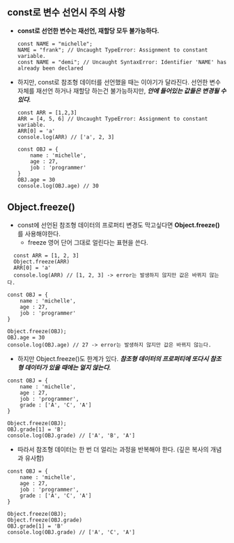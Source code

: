 ## const로 변수 선언시 주의 사항

- **const로 선언한 변수는 재선언, 재할당 모두 불가능하다.**

  ```
  const NAME = "michelle";
  NAME = "frank"; // Uncaught TypeError: Assignment to constant variable.
  const NAME = "demi"; // Uncaught SyntaxError: Identifier 'NAME' has already been declared
  ```

- 하지만, const로 참조형 데이터를 선언했을 때는 이야기가 달라진다. 선언한 변수 자체를 재선언 하거나 재할당 하는건 불가능하지만, **_안에 들어있는 값들은 변경될 수 있다._**

  ```
  const ARR = [1,2,3]
  ARR = [4, 5, 6] // Uncaught TypeError: Assignment to constant variable.
  ARR[0] = 'a'
  console.log(ARR) // ['a', 2, 3]
  ```

  ```
  const OBJ = {
      name : 'michelle',
      age : 27,
      job : 'programmer'
  }
  OBJ.age = 30
  console.log(OBJ.age) // 30
  ```

## Object.freeze()

- const에 선언된 참조형 데이터의 프로퍼티 변경도 막고싶다면 **Object.freeze()** 를 사용해야한다.
  - freeze 영어 단어 그대로 얼린다는 표현을 쓴다.

```
  const ARR = [1, 2, 3]
  Object.freeze(ARR)
  ARR[0] = 'a'
  console.log(ARR) // [1, 2, 3] -> error는 발생하지 않지만 값은 바뀌지 않는다.
```

```
const OBJ = {
    name : 'michelle',
    age : 27,
    job : 'programmer'
}

Object.freeze(OBJ);
OBJ.age = 30
console.log(OBJ.age) // 27 -> error는 발생하지 않지만 값은 바뀌지 않는다.
```

- 하지만 Object.freeze()도 한계가 있다. **_참조형 데이터의 프로퍼티에 또다시 참조형 데이터가 있을 때에는 얼지 않는다._**

```
const OBJ = {
    name : 'michelle',
    age : 27,
    job : 'programmer',
    grade : ['A', 'C', 'A']
}

Object.freeze(OBJ);
OBJ.grade[1] = 'B'
console.log(OBJ.grade) // ['A', 'B', 'A']
```

- 따라서 참조형 데이터는 한 번 더 얼리는 과정을 반복해야 한다. (깊은 복사의 개념과 유사함)

```
const OBJ = {
    name : 'michelle',
    age : 27,
    job : 'programmer',
    grade : ['A', 'C', 'A']
}

Object.freeze(OBJ);
Object.freeze(OBJ.grade)
OBJ.grade[1] = 'B'
console.log(OBJ.grade) // ['A', 'C', 'A']
```
